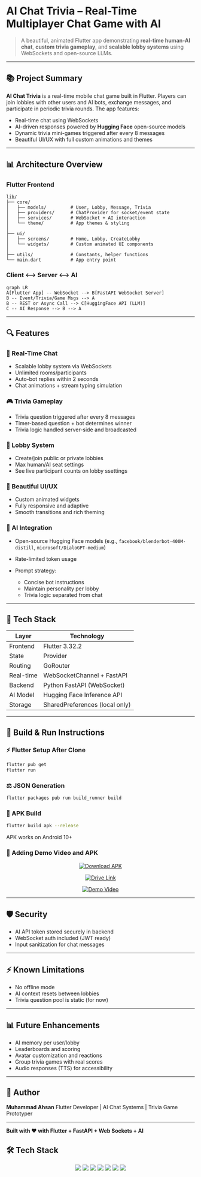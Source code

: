 # AI Chat Trivia – Real-Time Multiplayer Chat Game with AI

> A beautiful, animated Flutter app demonstrating **real-time human-AI chat**, **custom trivia gameplay**, and **scalable lobby systems** using WebSockets and open-source LLMs.

---

## 📚 Project Summary

**AI Chat Trivia** is a real-time mobile chat game built in Flutter. Players can join lobbies with other users and AI bots, exchange messages, and participate in periodic trivia rounds. The app features:

* Real-time chat using WebSockets
* AI-driven responses powered by **Hugging Face** open-source models
* Dynamic trivia mini-games triggered after every 8 messages
* Beautiful UI/UX with full custom animations and themes


---

## 📊 Architecture Overview

### Flutter Frontend

```
lib/
├── core/
│   ├── models/         # User, Lobby, Message, Trivia
│   ├── providers/      # ChatProvider for socket/event state
│   ├── services/       # WebSocket + AI interaction
│   └── theme/          # App themes & styling
│
├── ui/
│   ├── screens/        # Home, Lobby, CreateLobby
│   └── widgets/        # Custom animated UI components
│
├── utils/              # Constants, helper functions
└── main.dart           # App entry point
```

### Client <--> Server <--> AI

```
graph LR
A[Flutter App] -- WebSocket --> B[FastAPI WebSocket Server]
B -- Event/Trivia/Game Msgs --> A
B -- REST or Async Call --> C[HuggingFace API (LLM)]
C -- AI Response --> B --> A
```

---

## 🔍 Features

### 🚀 Real-Time Chat

* Scalable lobby system via WebSockets
* Unlimited rooms/participants
* Auto-bot replies within 2 seconds
* Chat animations + stream typing simulation

### 🎮 Trivia Gameplay

* Trivia question triggered after every 8 messages
* Timer-based question + bot determines winner
* Trivia logic handled server-side and broadcasted

### 🔖 Lobby System

* Create/join public or private lobbies
* Max human/AI seat settings
* See live participant counts on lobby ssettings

### 🎨 Beautiful UI/UX

* Custom animated widgets
* Fully responsive and adaptive
* Smooth transitions and rich theming

### 🤖 AI Integration

* Open-source Hugging Face models (e.g., `facebook/blenderbot-400M-distill`, `microsoft/DialoGPT-medium`)
* Rate-limited token usage
* Prompt strategy:

  * Concise bot instructions
  * Maintain personality per lobby
  * Trivia logic separated from chat

---

## 🔧 Tech Stack

| Layer     | Technology                     |
| --------- | ------------------------------ |
| Frontend  | Flutter 3.32.2                  |
| State     | Provider                       |
| Routing   | GoRouter                       |
| Real-time | WebSocketChannel + FastAPI     |
| Backend   | Python FastAPI (WebSocket)     |
| AI Model  | Hugging Face Inference API     |
| Storage   | SharedPreferences (local only) |

---

## 🔄 Build & Run Instructions

### ⚡ Flutter Setup After Clone

```bash
flutter pub get
flutter run
```

### ⚖️ JSON Generation

```bash
flutter packages pub run build_runner build
```

### 📄 APK Build

```bash
flutter build apk --release
```

APK works on Android 10+

### 📎 Adding Demo Video and APK



<p align="center">
  <a href="./ai_chat_game.apk">
    <img src="https://img.shields.io/badge/Download-APK-blue?style=for-the-badge" alt="Download APK"/>
  </a>
</p>

<p align="center">
  <a href="https://drive.google.com/file/d/1iFilwjoqCSxOWQfA46M4jKCBTAZn33jP/view?usp=drive_link">
    <img src="https://img.shields.io/badge/Alternate%20Download-Google%20Drive-brightgreen?style=for-the-badge" alt="Drive Link"/>
  </a>
</p>

<p align="center">
  <a href="https://drive.google.com/file/d/1Vm1u51dXvkR-Zrqbv-osoIhOXxpGd94E/view?usp=sharing">
    <img src="https://img.shields.io/badge/Watch-Demo%20Video-red?style=for-the-badge&logo=youtube" alt="Demo Video"/>
  </a>
</p>

---

## 🛡️ Security

* AI API token stored securely in backend
* WebSocket auth included (JWT ready)
* Input sanitization for chat messages

---

## ⚡ Known Limitations

* No offline mode
* AI context resets between lobbies
* Trivia question pool is static (for now)

---

## 📊 Future Enhancements

* AI memory per user/lobby
* Leaderboards and scoring
* Avatar customization and reactions
* Group trivia games with real scores
* Audio responses (TTS) for accessibility


---

## 🙏 Author

**Muhammad Ahsan**
Flutter Developer | AI Chat Systems | Trivia Game Prototyper

---

**Built with ❤️ with Flutter + FastAPI + Web Sockets + AI** 


## 🛠️ Tech Stack

<p align="center">
  <a href="https://flutter.dev" target="_blank"><img src="https://img.shields.io/badge/Flutter-3.32.2-blue?style=for-the-badge&logo=flutter&logoColor=white"/></a>
  <a href="https://fastapi.tiangolo.com/" target="_blank"><img src="https://img.shields.io/badge/FastAPI-Python-009688?style=for-the-badge&logo=fastapi&logoColor=white"/></a>
  <a href="https://pub.dev/packages/web_socket_channel" target="_blank"><img src="https://img.shields.io/badge/WebSockets-RealTime-ff69b4?style=for-the-badge&logo=websocket&logoColor=white"/></a>
  <a href="https://huggingface.co/" target="_blank"><img src="https://img.shields.io/badge/HuggingFace-LLM-yellow?style=for-the-badge&logo=huggingface&logoColor=black"/></a>
  <a href="https://pub.dev/packages/provider" target="_blank"><img src="https://img.shields.io/badge/Provider-StateManagement-purple?style=for-the-badge&logo=provider&logoColor=white"/></a>
  <a href="https://pub.dev/packages/go_router" target="_blank"><img src="https://img.shields.io/badge/GoRouter-Routing-ff6f00?style=for-the-badge&logo=flutter&logoColor=white"/></a>
  <a href="https://pub.dev/packages/shared_preferences" target="_blank"><img src="https://img.shields.io/badge/SharedPrefs-Storage-4caf50?style=for-the-badge&logo=google&logoColor=white"/></a>
</p>
